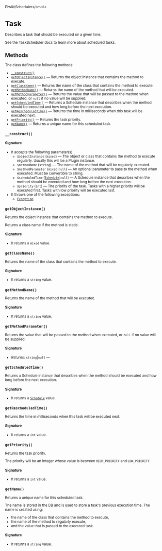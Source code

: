 <small>Piwik\Scheduler\</small>

Task
====

Describes a task that should be executed on a given time.

See the TaskScheduler docs to learn more about scheduled tasks.

Methods
-------

The class defines the following methods:

- [`__construct()`](#__construct)
- [`getObjectInstance()`](#getobjectinstance) &mdash; Returns the object instance that contains the method to execute.
- [`getClassName()`](#getclassname) &mdash; Returns the name of the class that contains the method to execute.
- [`getMethodName()`](#getmethodname) &mdash; Returns the name of the method that will be executed.
- [`getMethodParameter()`](#getmethodparameter) &mdash; Returns the value that will be passed to the method when executed, or `null` if no value will be supplied.
- [`getScheduledTime()`](#getscheduledtime) &mdash; Returns a Schedule instance that describes when the method should be executed and how long before the next execution.
- [`getRescheduledTime()`](#getrescheduledtime) &mdash; Returns the time in milliseconds when this task will be executed next.
- [`getPriority()`](#getpriority) &mdash; Returns the task priority.
- [`getName()`](#getname) &mdash; Returns a unique name for this scheduled task.

<a name="__construct" id="__construct"></a>
<a name="__construct" id="__construct"></a>
### `__construct()`

#### Signature

-  It accepts the following parameter(s):
    - `$objectInstance` (`mixed`) &mdash;
       The object or class that contains the method to execute regularly. Usually this will be a Plugin instance.
    - `$methodName` (`string`) &mdash;
       The name of the method that will be regularly executed.
    - `$methodParameter` (`mixed`|`null`) &mdash;
       An optional parameter to pass to the method when executed. Must be convertible to string.
    - `$scheduledTime` ([`Schedule`](../../Piwik/Scheduler/Schedule/Schedule.md)|`null`) &mdash;
       A Schedule instance that describes when the method should be executed and how long before the next execution.
    - `$priority` (`int`) &mdash;
       The priority of the task. Tasks with a higher priority will be executed first. Tasks with low priority will be executed last.
- It throws one of the following exceptions:
    - [`Exception`](http://php.net/class.Exception)

<a name="getobjectinstance" id="getobjectinstance"></a>
<a name="getObjectInstance" id="getObjectInstance"></a>
### `getObjectInstance()`

Returns the object instance that contains the method to execute.

Returns a class
name if the method is static.

#### Signature

- It returns a `mixed` value.

<a name="getclassname" id="getclassname"></a>
<a name="getClassName" id="getClassName"></a>
### `getClassName()`

Returns the name of the class that contains the method to execute.

#### Signature

- It returns a `string` value.

<a name="getmethodname" id="getmethodname"></a>
<a name="getMethodName" id="getMethodName"></a>
### `getMethodName()`

Returns the name of the method that will be executed.

#### Signature

- It returns a `string` value.

<a name="getmethodparameter" id="getmethodparameter"></a>
<a name="getMethodParameter" id="getMethodParameter"></a>
### `getMethodParameter()`

Returns the value that will be passed to the method when executed, or `null` if no value will be supplied.

#### Signature


- *Returns:*  `string`|`null` &mdash;
    

<a name="getscheduledtime" id="getscheduledtime"></a>
<a name="getScheduledTime" id="getScheduledTime"></a>
### `getScheduledTime()`

Returns a Schedule instance that describes when the method should be executed and how long before the next execution.

#### Signature

- It returns a [`Schedule`](../../Piwik/Scheduler/Schedule/Schedule.md) value.

<a name="getrescheduledtime" id="getrescheduledtime"></a>
<a name="getRescheduledTime" id="getRescheduledTime"></a>
### `getRescheduledTime()`

Returns the time in milliseconds when this task will be executed next.

#### Signature

- It returns a `int` value.

<a name="getpriority" id="getpriority"></a>
<a name="getPriority" id="getPriority"></a>
### `getPriority()`

Returns the task priority.

The priority will be an integer whose value is
between `HIGH_PRIORITY` and `LOW_PRIORITY`.

#### Signature

- It returns a `int` value.

<a name="getname" id="getname"></a>
<a name="getName" id="getName"></a>
### `getName()`

Returns a unique name for this scheduled task.

The name is stored in the DB and is used
to store a task's previous execution time. The name is created using:

- the name of the class that contains the method to execute,
- the name of the method to regularly execute,
- and the value that is passed to the executed task.

#### Signature

- It returns a `string` value.

